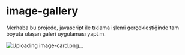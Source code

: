 # image-gallery
Merhaba bu projede, javascript ile tıklama işlemi gerçekleştiğinde tam boyuta ulaşan galeri uygulaması yaptım.


![Uploading image-card.png…]()
